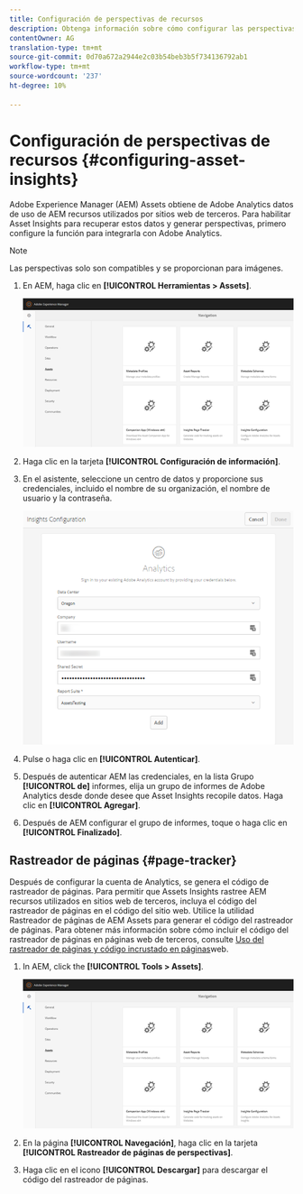 ```yaml
---
title: Configuración de perspectivas de recursos
description: Obtenga información sobre cómo configurar las perspectivas de recursos en AEM Assets.
contentOwner: AG
translation-type: tm+mt
source-git-commit: 0d70a672a2944e2c03b54beb3b5f734136792ab1
workflow-type: tm+mt
source-wordcount: '237'
ht-degree: 10%

---
```



# Configuración de perspectivas de recursos {#configuring-asset-insights}

Adobe Experience Manager (AEM) Assets obtiene de Adobe Analytics datos de uso de AEM recursos utilizados por sitios web de terceros. Para habilitar Asset Insights para recuperar estos datos y generar perspectivas, primero configure la función para integrarla con Adobe Analytics.

>[!NOTE]
>
>Las perspectivas solo son compatibles y se proporcionan para imágenes.

1. En AEM, haga clic en **[!UICONTROL Herramientas > Assets]**.

   ![chlimage_1-210](assets/chlimage_1-210.png)

1. Haga clic en la tarjeta **[!UICONTROL Configuración de información]**.
1. En el asistente, seleccione un centro de datos y proporcione sus credenciales, incluido el nombre de su organización, el nombre de usuario y la contraseña.

   ![chlimage_1-211](assets/insights_config2.png)

1. Pulse o haga clic en **[!UICONTROL Autenticar]**.
1. Después de autenticar AEM las credenciales, en la lista Grupo **[!UICONTROL de]** informes, elija un grupo de informes de Adobe Analytics desde donde desee que Asset Insights recopile datos. Haga clic en **[!UICONTROL Agregar]**.
1. Después de AEM configurar el grupo de informes, toque o haga clic en **[!UICONTROL Finalizado]**.

## Rastreador de páginas {#page-tracker}

Después de configurar la cuenta de Analytics, se genera el código de rastreador de páginas. Para permitir que Assets Insights rastree AEM recursos utilizados en sitios web de terceros, incluya el código del rastreador de páginas en el código del sitio web. Utilice la utilidad Rastreador de páginas de AEM Assets para generar el código del rastreador de páginas. Para obtener más información sobre cómo incluir el código del rastreador de páginas en páginas web de terceros, consulte [Uso del rastreador de páginas y código incrustado en páginas](touch-ui-using-page-tracker.md)web.

1. In AEM, click the **[!UICONTROL Tools > Assets]**.

   ![chlimage_1-214](assets/chlimage_1-214.png)

1. En la página **[!UICONTROL Navegación]**, haga clic en la tarjeta **[!UICONTROL Rastreador de páginas de perspectivas]**.
1. Haga clic en el icono **[!UICONTROL Descargar]** para descargar el código del rastreador de páginas.